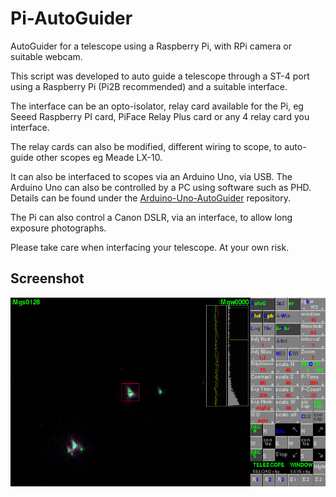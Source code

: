 # Pi-AutoGuider
AutoGuider for a telescope using a Raspberry Pi, with RPi camera or suitable webcam.

This script was developed to auto guide a telescope through a ST-4 port using a Raspberry Pi (Pi2B recommended) 
and a suitable interface.

The interface can be an opto-isolator, relay card available for the Pi, eg Seeed Raspberry PI card, 
PiFace Relay Plus card or any 4 relay card you interface.

The relay cards can also be modified, different wiring to scope, to auto-guide other scopes eg Meade LX-10.

It can also be interfaced to scopes via an Arduino Uno, via USB. 
The Arduino Uno can also be controlled by a PC using software such as PHD. Details can be found under the [Arduino-Uno-AutoGuider](https://github.com/Gordon999/Arduino-Uno-AutoGuider) repository.

The Pi can also control a Canon DSLR, via an interface, to allow long exposure photographs.

Please take care when interfacing your telescope. At your own risk.

## Screenshot

![screenshot](scr_pic.jpg)
